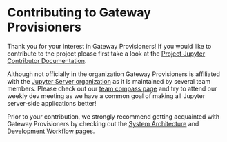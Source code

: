 # Contributing to Gateway Provisioners

Thank you for your interest in Gateway Provisioners! If you would like to contribute to the
project please first take a look at the
[Project Jupyter Contributor Documentation](https://jupyter.readthedocs.io/en/latest/contributing/content-contributor.html).

Although not officially in the organization Gateway Provisioners is affiliated with the
[Jupyter Server organization](https://github.com/jupyter-server) as it is maintained by
several team members.
Please check out our [team compass page](https://github.com/jupyter-server/team-compass#jupyter-server-team-compass)
and try to attend our weekly dev meeting as we have a common goal of making all Jupyter server-side
applications better!

Prior to your contribution, we strongly recommend getting acquainted with Gateway Provisioners by checking
out the [System Architecture](system-architecture.md) and [Development Workflow](devinstall.md) pages.

